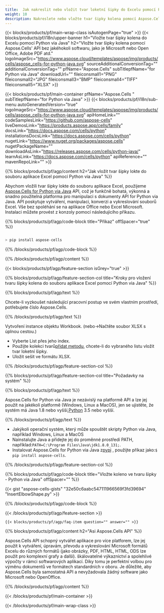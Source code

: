 ```yaml
---
title:  Jak nakreslit nebo vložit tvar loketní šipky do Excelu pomocí Python via Java
weight: 10
description: Nakreslete nebo vložte tvar šipky kolena pomocí Aspose.Cells' Python via Java API bez jakéhokoli softwaru, jako je Microsoft nebo Open Office, Adobe PDF atd.
---
```

{{< blocks/products/pf/main-wrap-class isAutogenPage="true" >}}
{{< blocks/products/pf/i18n/upper-banner h1="Vložte tvar šipky kolena do Excelu pomocí Python via Java" h2="Vložte tvar šipky kolena pomocí Aspose.Cells\' API bez jakéhokoli softwaru, jako je Microsoft nebo Open Office, Adobe PDF atd." logoImageSrc="https://www.aspose.cloud/templates/aspose/img/products/cells/aspose_cells-for-python-java.svg" sourceAdditionalConversionTag="" additionalConversionTag="" pfName="Aspose.Cells" subTitlepfName="for Python via Java" downloadUrl="" fileiconsmall1="PNG" fileiconsmall2="JPG" fileiconsmall3="BMP" fileiconsmall4="TIFF" fileiconsmall5="XLSX" >}}

{{< blocks/products/pf/main-container pfName="Aspose.Cells " subTitlepfName="for Python via Java" >}}
{{< blocks/products/pf/i18n/sub-menu autoGeneratedVersion="true" logoImageSrc="https://www.aspose.cloud/templates/aspose/img/products/cells/aspose_cells-for-python-java.svg" apiHomeLink="" codeSamplesLink="https://github.com/aspose-cells" liveDemosLink="https://products.aspose.app/cells/family" docsLink="https://docs.aspose.com/cells/python" installationsDocsLink="https://docs.aspose.com/cells/python" nugetLink="https://www.nuget.org/packages/aspose.cells" nugetPackageName="" downloadAsLink="https://releases.aspose.com/cells/python-java/" learnAsLink="https://docs.aspose.com/cells/python" apiReference="" mavenRepoLink="" >}}

{{% blocks/products/pf/agp/content h2="Jak vložit tvar šipky lokte do souboru aplikace Excel pomocí Python via Java" %}}

 Abychom vložili tvar šipky lokte do souboru aplikace Excel, použijeme
 [Aspose.Cells for Python via Java](https://pypi.org/project/aspose-cells/) 
 API, což je funkčně bohatá, výkonná a snadno použitelná platforma pro manipulaci s dokumenty API for Python via Java. API poskytuje vytváření, manipulaci, konverzi a vykreslování souborů Excel. Vše bez spoléhání se na aplikace Office nebo Excel Microsoft. Instalaci můžete provést z konzoly pomocí následujícího příkazu.

{{% blocks/products/pf/agp/code-block title="Příkaz" offSpacer="true" %}}

```cs

> pip install aspose-cells

```

{{% /blocks/products/pf/agp/code-block %}}

{{% /blocks/products/pf/agp/content %}}

{{< blocks/products/pf/agp/feature-section isGrey="true" >}}

{{% blocks/products/pf/agp/feature-section-col title="Kroky pro vložení tvaru šipky kolena do souboru aplikace Excel pomocí Python via Java" %}}

{{% blocks/products/pf/agp/text %}}

Chcete-li vyzkoušet následující pracovní postup ve svém vlastním prostředí, potřebujete číslo Aspose.Cells.

{{% /blocks/products/pf/agp/text %}}

Vytvoření instance objektu Workbook. (nebo->Načtěte soubor XLSX s úplnou cestou.)
+ Vyberte List přes jeho index.
 + Použijte kolekci tvarů[přidat metodu](https://reference.aspose.com/cells/python-java/asposecells.api/shapecollection#addAutoShape(int,%20int,%20int,%20int,%20int,%20int,%20int)), chcete-li do vybraného listu vložit tvar loketní šipky.
+ Uložit sešit ve formátu XLSX.

{{% /blocks/products/pf/agp/feature-section-col %}}

{{% blocks/products/pf/agp/feature-section-col title="Požadavky na systém" %}}

{{% blocks/products/pf/agp/text %}}

Aspose.Cells for Python via Java je nezávislý na platformě API a lze jej použít na jakékoli platformě (Windows, Linux a MacOS), jen se ujistěte, že systém má Java 1.8 nebo vyšší,[Python](https://www.python.org/downloads/) 3.5 nebo vyšší.
 
{{% /blocks/products/pf/agp/text %}}

- Jakýkoli operační systém, který může spouštět skripty Python via Java, například Windows, Linux a MacOS
-  Nainstalujte Java a přidejte jej do proměnné prostředí PATH, například:<code>PATH=C:\Program Files\Java\jdk1.8.0_131;</code>.
-  Instalovat Aspose.Cells for Python via Java z<a href="https://pypi.org/project/aspose-cells/">pypi</a> , použijte příkaz jako:<code>$ pip install aspose-cells</code>.

{{% /blocks/products/pf/agp/feature-section-col %}}

{{% blocks/products/pf/agp/code-block title="Vložte koleno ve tvaru šipky - Python via Java" offSpacer="" %}}

{{< gist "aspose-cells-gists" "32e50c6aabc547111966569f3fd39694" "InsertElbowShape.py" >}}

{{% /blocks/products/pf/agp/code-block %}}

{{< /blocks/products/pf/agp/feature-section >}}

    {{< blocks/products/pf/agp/faq-item question="" answer="" >}}
 

<!-- aboutfile Starts -->

{{% blocks/products/pf/agp/content h2="Asi Aspose.Cells API" %}}

Aspose.Cells API schopný vytvářet aplikace pro více platforem, lze jej použít k vytváření, úpravám, převodu a vykreslování Microsoft formátů Excelu do různých formátů (jako obrázky, PDF, HTML, HTML, ODS lze použít pro komplexní grafy a další). škálovatelné výkaznictví a spolehlivé výpočty v rámci softwarových aplikací. Díky tomu je perfektní volbou pro výměnu dokumentů ve formátech standardních v oboru. Je důležité, aby Aspose.Cells byla samostatná API a nevyžadovala žádný software jako Microsoft nebo OpenOffice.

{{% /blocks/products/pf/agp/content %}}



<!-- aboutfile Ends -->
<!--
{{< blocks/products/pf/agp/other-supported-section title="Other Supported Splitting Formats" subTitle="Using C#, One can also split large file into chunks of many other file formats including." >}}

{{< blocks/products/pf/agp/other-supported-section-item href="https://products.aspose.com/cells/net/splitter/ods/" name="ODS" description="OpenDocument Spreadsheet File" >}}
{{< blocks/products/pf/agp/other-supported-section-item href="https://products.aspose.com/cells/net/splitter/xls/" name="XLS" description="Excel Binary Format" >}}
{{< blocks/products/pf/agp/other-supported-section-item href="https://products.aspose.com/cells/net/splitter/xlsb/" name="XLSB" description="Binary Excel Workbook File" >}}
{{< blocks/products/pf/agp/other-supported-section-item href="https://products.aspose.com/cells/net/splitter/xlsm/" name="XLSM" description="Spreasheet File" >}}

{{< /blocks/products/pf/agp/other-supported-section >}}

-->

{{< /blocks/products/pf/main-container >}}
    
{{< /blocks/products/pf/main-wrap-class >}}
